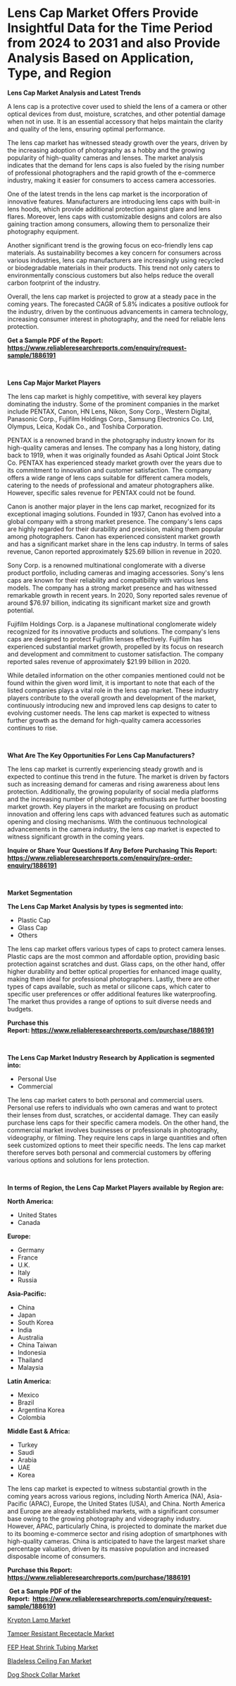 <p><h1>Lens Cap Market Offers Provide Insightful Data for the Time Period from 2024 to 2031 and also Provide Analysis Based on Application, Type, and Region</h1></p><p><strong>Lens Cap Market Analysis and Latest Trends</strong></p>
<p><p>A lens cap is a protective cover used to shield the lens of a camera or other optical devices from dust, moisture, scratches, and other potential damage when not in use. It is an essential accessory that helps maintain the clarity and quality of the lens, ensuring optimal performance.</p><p>The lens cap market has witnessed steady growth over the years, driven by the increasing adoption of photography as a hobby and the growing popularity of high-quality cameras and lenses. The market analysis indicates that the demand for lens caps is also fueled by the rising number of professional photographers and the rapid growth of the e-commerce industry, making it easier for consumers to access camera accessories.</p><p>One of the latest trends in the lens cap market is the incorporation of innovative features. Manufacturers are introducing lens caps with built-in lens hoods, which provide additional protection against glare and lens flares. Moreover, lens caps with customizable designs and colors are also gaining traction among consumers, allowing them to personalize their photography equipment.</p><p>Another significant trend is the growing focus on eco-friendly lens cap materials. As sustainability becomes a key concern for consumers across various industries, lens cap manufacturers are increasingly using recycled or biodegradable materials in their products. This trend not only caters to environmentally conscious customers but also helps reduce the overall carbon footprint of the industry.</p><p>Overall, the lens cap market is projected to grow at a steady pace in the coming years. The forecasted CAGR of 5.8% indicates a positive outlook for the industry, driven by the continuous advancements in camera technology, increasing consumer interest in photography, and the need for reliable lens protection.</p></p>
<p><strong>Get a Sample PDF of the Report:&nbsp; <a href="https://www.reliableresearchreports.com/enquiry/request-sample/1886191">https://www.reliableresearchreports.com/enquiry/request-sample/1886191</a></strong></p>
<p>&nbsp;</p>
<p><strong>Lens Cap Major Market Players</strong></p>
<p><p>The lens cap market is highly competitive, with several key players dominating the industry. Some of the prominent companies in the market include PENTAX, Canon, HN Lens, Nikon, Sony Corp., Western Digital, Panasonic Corp., Fujifilm Holdings Corp., Samsung Electronics Co. Ltd, Olympus, Leica, Kodak Co., and Toshiba Corporation.</p><p>PENTAX is a renowned brand in the photography industry known for its high-quality cameras and lenses. The company has a long history, dating back to 1919, when it was originally founded as Asahi Optical Joint Stock Co. PENTAX has experienced steady market growth over the years due to its commitment to innovation and customer satisfaction. The company offers a wide range of lens caps suitable for different camera models, catering to the needs of professional and amateur photographers alike. However, specific sales revenue for PENTAX could not be found.</p><p>Canon is another major player in the lens cap market, recognized for its exceptional imaging solutions. Founded in 1937, Canon has evolved into a global company with a strong market presence. The company's lens caps are highly regarded for their durability and precision, making them popular among photographers. Canon has experienced consistent market growth and has a significant market share in the lens cap industry. In terms of sales revenue, Canon reported approximately $25.69 billion in revenue in 2020.</p><p>Sony Corp. is a renowned multinational conglomerate with a diverse product portfolio, including cameras and imaging accessories. Sony's lens caps are known for their reliability and compatibility with various lens models. The company has a strong market presence and has witnessed remarkable growth in recent years. In 2020, Sony reported sales revenue of around $76.97 billion, indicating its significant market size and growth potential.</p><p>Fujifilm Holdings Corp. is a Japanese multinational conglomerate widely recognized for its innovative products and solutions. The company's lens caps are designed to protect Fujifilm lenses effectively. Fujifilm has experienced substantial market growth, propelled by its focus on research and development and commitment to customer satisfaction. The company reported sales revenue of approximately $21.99 billion in 2020.</p><p>While detailed information on the other companies mentioned could not be found within the given word limit, it is important to note that each of the listed companies plays a vital role in the lens cap market. These industry players contribute to the overall growth and development of the market, continuously introducing new and improved lens cap designs to cater to evolving customer needs. The lens cap market is expected to witness further growth as the demand for high-quality camera accessories continues to rise.</p></p>
<p>&nbsp;</p>
<p><strong>What Are The Key Opportunities For Lens Cap Manufacturers?</strong></p>
<p><p>The lens cap market is currently experiencing steady growth and is expected to continue this trend in the future. The market is driven by factors such as increasing demand for cameras and rising awareness about lens protection. Additionally, the growing popularity of social media platforms and the increasing number of photography enthusiasts are further boosting market growth. Key players in the market are focusing on product innovation and offering lens caps with advanced features such as automatic opening and closing mechanisms. With the continuous technological advancements in the camera industry, the lens cap market is expected to witness significant growth in the coming years.</p></p>
<p><strong>Inquire or Share Your Questions If Any Before Purchasing This Report: <a href="https://www.reliableresearchreports.com/enquiry/pre-order-enquiry/1886191">https://www.reliableresearchreports.com/enquiry/pre-order-enquiry/1886191</a></strong></p>
<p>&nbsp;</p>
<p><strong>Market Segmentation</strong></p>
<p><strong>The Lens Cap Market Analysis by types is segmented into:</strong></p>
<p><ul><li>Plastic Cap</li><li>Glass Cap</li><li>Others</li></ul></p>
<p><p>The lens cap market offers various types of caps to protect camera lenses. Plastic caps are the most common and affordable option, providing basic protection against scratches and dust. Glass caps, on the other hand, offer higher durability and better optical properties for enhanced image quality, making them ideal for professional photographers. Lastly, there are other types of caps available, such as metal or silicone caps, which cater to specific user preferences or offer additional features like waterproofing. The market thus provides a range of options to suit diverse needs and budgets.</p></p>
<p><strong>Purchase this Report:&nbsp;<a href="https://www.reliableresearchreports.com/purchase/1886191">https://www.reliableresearchreports.com/purchase/1886191</a></strong></p>
<p>&nbsp;</p>
<p><strong>The Lens Cap Market Industry Research by Application is segmented into:</strong></p>
<p><ul><li>Personal Use</li><li>Commercial</li></ul></p>
<p><p>The lens cap market caters to both personal and commercial users. Personal use refers to individuals who own cameras and want to protect their lenses from dust, scratches, or accidental damage. They can easily purchase lens caps for their specific camera models. On the other hand, the commercial market involves businesses or professionals in photography, videography, or filming. They require lens caps in large quantities and often seek customized options to meet their specific needs. The lens cap market therefore serves both personal and commercial customers by offering various options and solutions for lens protection.</p></p>
<p>&nbsp;</p>
<p><strong>In terms of Region, the Lens Cap Market Players available by Region are:</strong></p>
<p>
    <p> <strong> North America: </strong>
        <ul>
            <li>United States</li>
            <li>Canada</li>
        </ul>
        </p> 
    <p> <strong> Europe: </strong>
        <ul>
            <li>Germany</li>
            <li>France</li>
            <li>U.K.</li>
            <li>Italy</li>
            <li>Russia</li>
        </ul>
        </p> 
    <p> <strong> Asia-Pacific: </strong>
        <ul>
            <li>China</li>
            <li>Japan</li>
            <li>South Korea</li>
            <li>India</li>
            <li>Australia</li>
            <li>China Taiwan</li>
            <li>Indonesia</li>
            <li>Thailand</li>
            <li>Malaysia</li>
        </ul>
        </p> 
    <p> <strong> Latin America: </strong>
        <ul>
            <li>Mexico</li>
            <li>Brazil</li>
            <li>Argentina Korea</li>
            <li>Colombia</li>
        </ul>
        </p> 
    <p> <strong> Middle East & Africa: </strong>
        <ul>
            <li>Turkey</li>
            <li>Saudi</li>
            <li>Arabia</li>
            <li>UAE</li>
            <li>Korea</li>
        </ul>
    </p>
    </p>
<p><p>The lens cap market is expected to witness substantial growth in the coming years across various regions, including North America (NA), Asia-Pacific (APAC), Europe, the United States (USA), and China. North America and Europe are already established markets, with a significant consumer base owing to the growing photography and videography industry. However, APAC, particularly China, is projected to dominate the market due to its booming e-commerce sector and rising adoption of smartphones with high-quality cameras. China is anticipated to have the largest market share percentage valuation, driven by its massive population and increased disposable income of consumers.</p></p>
<p><strong>Purchase this Report: <a href="https://www.reliableresearchreports.com/purchase/1886191">https://www.reliableresearchreports.com/purchase/1886191</a></strong></p>
<p>&nbsp;<strong>Get a Sample PDF of the Report:&nbsp;&nbsp;<a href="https://www.reliableresearchreports.com/enquiry/request-sample/1886191">https://www.reliableresearchreports.com/enquiry/request-sample/1886191</a></strong></p>
<p><strong></strong></p>
<p><p><a href="https://github.com/antony131rp/Market-Research-Report-List-1/blob/main/krypton-lamp-market.md">Krypton Lamp Market</a></p><p><a href="https://github.com/sougarounis/Market-Research-Report-List-1/blob/main/tamper-resistant-receptacle-market.md">Tamper Resistant Receptacle Market</a></p><p><a href="https://github.com/lababdou/Market-Research-Report-List-1/blob/main/fep-heat-shrink-tubing-market.md">FEP Heat Shrink Tubing Market</a></p><p><a href="https://github.com/bracarafogo/Market-Research-Report-List-1/blob/main/bladeless-ceiling-fan-market.md">Bladeless Ceiling Fan Market</a></p><p><a href="https://github.com/mohamedbakry57/Market-Research-Report-List-1/blob/main/dog-shock-collar-market.md">Dog Shock Collar Market</a></p></p>